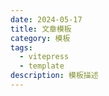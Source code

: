 ```yaml
---
date: 2024-05-17
title: 文章模板
category: 模板
tags:
  - vitepress
  - template
description: 模板描述
---
```

